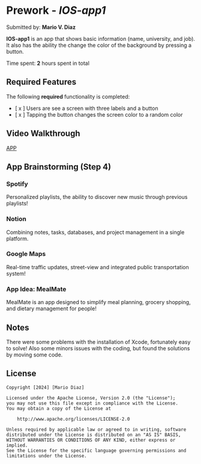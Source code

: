 
# Prework - *IOS-app1*

Submitted by: **Mario V. Diaz**

**IOS-app1** is an app that shows basic information (name, university, and job). It also has the ability the change the color of the background by pressing a button.

Time spent: **2** hours spent in total

## Required Features

The following **required** functionality is completed:

- [ x ] Users are see a screen with three labels and a button
- [ x ] Tapping the button changes the screen color to a random color
 
## Video Walkthrough

[APP](https://imgur.com/a/xs1G6Pw.gif)

## App Brainstorming (Step 4)
### Spotify
Personalized playlists, the ability to discover new music through previous playlists!
### Notion
Combining notes, tasks, databases, and project management in a single platform.
### Google Maps
Real-time traffic updates, street-view and integrated public transportation system!
### App Idea: MealMate
MealMate is an app designed to simplify meal planning, grocery shopping, and dietary management for people!

## Notes

There were some problems with the installation of Xcode, fortunately easy to solve! 
Also some minors issues with the coding, but found the solutions by moving some code.

## License

    Copyright [2024] [Mario Diaz]

    Licensed under the Apache License, Version 2.0 (the "License");
    you may not use this file except in compliance with the License.
    You may obtain a copy of the License at

        http://www.apache.org/licenses/LICENSE-2.0

    Unless required by applicable law or agreed to in writing, software
    distributed under the License is distributed on an "AS IS" BASIS,
    WITHOUT WARRANTIES OR CONDITIONS OF ANY KIND, either express or implied.
    See the License for the specific language governing permissions and
    limitations under the License.

